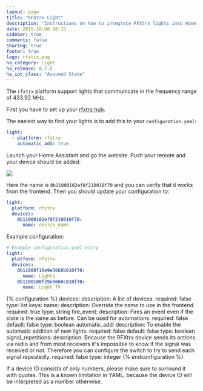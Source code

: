 ```yaml
---
layout: page
title: "RFXtrx Light"
description: "Instructions on how to integrate RFXtrx lights into Home Assistant."
date: 2015-10-08 10:15
sidebar: true
comments: false
sharing: true
footer: true
logo: rfxtrx.png
ha_category: Light
ha_release: 0.7.5
ha_iot_class: "Assumed State"
---
```


The `rfxtrx` platform support lights that communicate in the frequency range of 433.92 MHz.

First you have to set up your [rfxtrx hub](/components/rfxtrx/).

The easiest way to find your lights is to add this to your `configuration.yaml`:

```yaml
light:
  - platform: rfxtrx
    automatic_add: true
```

Launch your Home Assistant and go the website. Push your remote and your device should be added:

<p class='img'>
<img src='/images/components/rfxtrx/switch.png' />
</p>

Here the name is `0b11000102ef9f210010f70` and you can verify that it works from the frontend. Then you should update your configuration to:

```yaml
light:
  platform: rfxtrx
  devices:
    0b11000102ef9f210010f70:
      name: device_name
```

Example configuration:

```yaml
# Example configuration.yaml entry
light:
  platform: rfxtrx
  devices:
    0b11000f10e9e5660b010f70:
      name: Light1
    0b1100100f29e5660c010f70:
      name: Light_TV
```

{% configuration %}
devices:
  description: A list of devices.
  required: false
  type: list
  keys:
    name:
      description: Override the name to use in the frontend.
      required: true
      type: string
    fire_event:
      description: Fires an event even if the state is the same as before. Can be used for automations.
      required: false
      default: false
      type: boolean
automatic_add:
  description: To enable the automatic addition of new lights.
  required: false
  default: false
  type: boolean
signal_repetitions:
  description: Because the RFXtrx device sends its actions via radio and from most receivers it's impossible to know if the signal was received or not. Therefore you can configure the switch to try to send each signal repeatedly.
  required: false
  type: integer
{% endconfiguration %}

<p class='note warning'>
If a device ID consists of only numbers, please make sure to surround it with quotes. 
This is a known limitation in YAML, because the device ID will be interpreted as a number otherwise.
</p>
